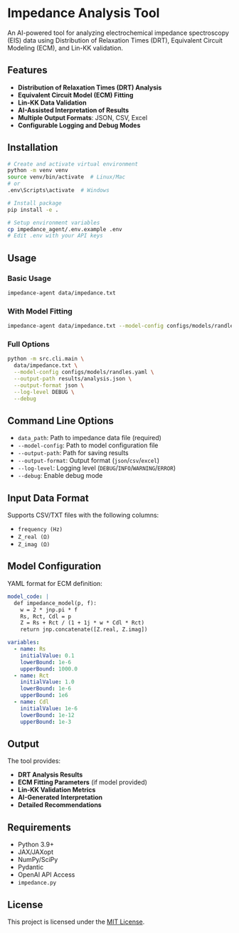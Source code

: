 
# Impedance Analysis Tool

An AI-powered tool for analyzing electrochemical impedance spectroscopy (EIS) data using Distribution of Relaxation Times (DRT), Equivalent Circuit Modeling (ECM), and Lin-KK validation.

## Features

- **Distribution of Relaxation Times (DRT) Analysis**
- **Equivalent Circuit Model (ECM) Fitting**
- **Lin-KK Data Validation**
- **AI-Assisted Interpretation of Results**
- **Multiple Output Formats**: JSON, CSV, Excel
- **Configurable Logging and Debug Modes**

## Installation

```bash
# Create and activate virtual environment
python -m venv venv
source venv/bin/activate  # Linux/Mac
# or
.env\Scripts\activate  # Windows

# Install package
pip install -e .

# Setup environment variables
cp impedance_agent/.env.example .env
# Edit .env with your API keys
```

## Usage

### Basic Usage

```bash
impedance-agent data/impedance.txt
```

### With Model Fitting

```bash
impedance-agent data/impedance.txt --model-config configs/models/randles.yaml
```

### Full Options

```bash
python -m src.cli.main \
  data/impedance.txt \
  --model-config configs/models/randles.yaml \
  --output-path results/analysis.json \
  --output-format json \
  --log-level DEBUG \
  --debug
```

## Command Line Options

- `data_path`: Path to impedance data file (required)
- `--model-config`: Path to model configuration file
- `--output-path`: Path for saving results
- `--output-format`: Output format (`json`/`csv`/`excel`)
- `--log-level`: Logging level (`DEBUG`/`INFO`/`WARNING`/`ERROR`)
- `--debug`: Enable debug mode

## Input Data Format

Supports CSV/TXT files with the following columns:

- `frequency (Hz)`
- `Z_real (Ω)`
- `Z_imag (Ω)`

## Model Configuration

YAML format for ECM definition:

```yaml
model_code: |
  def impedance_model(p, f):
    w = 2 * jnp.pi * f
    Rs, Rct, Cdl = p
    Z = Rs + Rct / (1 + 1j * w * Cdl * Rct)
    return jnp.concatenate([Z.real, Z.imag])

variables:
  - name: Rs
    initialValue: 0.1
    lowerBound: 1e-6
    upperBound: 1000.0
  - name: Rct
    initialValue: 1.0
    lowerBound: 1e-6
    upperBound: 1e6
  - name: Cdl
    initialValue: 1e-6
    lowerBound: 1e-12
    upperBound: 1e-3
```

## Output

The tool provides:

- **DRT Analysis Results**
- **ECM Fitting Parameters** (if model provided)
- **Lin-KK Validation Metrics**
- **AI-Generated Interpretation**
- **Detailed Recommendations**

## Requirements

- Python 3.9+
- JAX/JAXopt
- NumPy/SciPy
- Pydantic
- OpenAI API Access
- `impedance.py`

## License

This project is licensed under the [MIT License](LICENSE).
